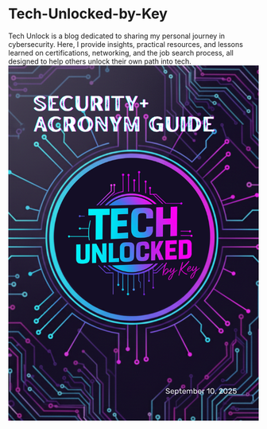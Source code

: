 # Tech-Unlocked-by-Key
Tech Unlock is a blog dedicated to sharing my personal journey in cybersecurity. Here, I provide insights, practical resources, and lessons learned on certifications, networking, and the job search process, all designed to help others unlock their own path into tech.
![Security image 1](https://github.com/keyondasaunders/Tech-Unlocked-by-Key/blob/main/images/1.png)
